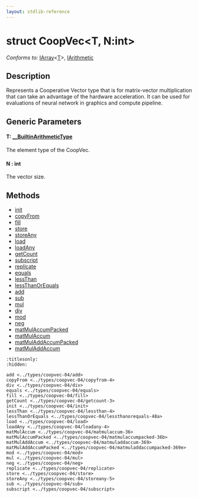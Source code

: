 ```yaml
---
layout: stdlib-reference
---
```


# struct CoopVec\<T, N:int\>

*Conforms to:* [IArray](../../interfaces/iarray-01/index.md)\<[T](../../interfaces/iarray-01/index.md#typeparam-T)\>, [IArithmetic](../../interfaces/iarithmetic-01/index.md)

## Description

Represents a Cooperative Vector type that is for matrix-vector multiplication that
can take an advantage of the hardware acceleration. It can be used for evaluations
of neural network in graphics and compute pipeline.

## Generic Parameters

####  <a id="typeparam-T"></a>T: [\_\_BuiltinArithmeticType](../../interfaces/0_builtinarithmetictype-029j/index.md)
The element type of the CoopVec.

####  <a id="decl-N"></a>N  : int
The vector size.


## Methods

* [init](init.md)
* [copyFrom](copyfrom-4.md)
* [fill](fill.md)
* [store](store.md)
* [storeAny](storeany-5.md)
* [load](load.md)
* [loadAny](loadany-4.md)
* [getCount](getcount-3.md)
* [subscript](subscript.md)
* [replicate](replicate.md)
* [equals](equals.md)
* [lessThan](lessthan-4.md)
* [lessThanOrEquals](lessthanorequals-48a.md)
* [add](add.md)
* [sub](sub.md)
* [mul](mul.md)
* [div](div.md)
* [mod](mod.md)
* [neg](neg.md)
* [matMulAccumPacked](matmulaccumpacked-36b.md)
* [matMulAccum](matmulaccum-36.md)
* [matMulAddAccumPacked](matmuladdaccumpacked-369e.md)
* [matMulAddAccum](matmuladdaccum-369.md)


```{toctree}
:titlesonly:
:hidden:

add <../types/coopvec-04/add>
copyFrom <../types/coopvec-04/copyfrom-4>
div <../types/coopvec-04/div>
equals <../types/coopvec-04/equals>
fill <../types/coopvec-04/fill>
getCount <../types/coopvec-04/getcount-3>
init <../types/coopvec-04/init>
lessThan <../types/coopvec-04/lessthan-4>
lessThanOrEquals <../types/coopvec-04/lessthanorequals-48a>
load <../types/coopvec-04/load>
loadAny <../types/coopvec-04/loadany-4>
matMulAccum <../types/coopvec-04/matmulaccum-36>
matMulAccumPacked <../types/coopvec-04/matmulaccumpacked-36b>
matMulAddAccum <../types/coopvec-04/matmuladdaccum-369>
matMulAddAccumPacked <../types/coopvec-04/matmuladdaccumpacked-369e>
mod <../types/coopvec-04/mod>
mul <../types/coopvec-04/mul>
neg <../types/coopvec-04/neg>
replicate <../types/coopvec-04/replicate>
store <../types/coopvec-04/store>
storeAny <../types/coopvec-04/storeany-5>
sub <../types/coopvec-04/sub>
subscript <../types/coopvec-04/subscript>
```

<script>
// Fix .md links to .html when on ReadTheDocs
if (window.location.hostname.includes('readthedocs') || 
    window.location.hostname.includes('rtfd.io')) {
  document.addEventListener('DOMContentLoaded', function() {
    const links = document.querySelectorAll('a');
    links.forEach(link => {
      const href = link.getAttribute('href');
      if (href && href.includes('.md')) {
        // This regex will handle .md links with or without fragment identifiers or query parameters
        link.href = link.href.replace(/(.+)\.md(#[^?]*)?(\?.*)?$/, '$1.html$2$3');
      }
    });
  });
}
</script>
